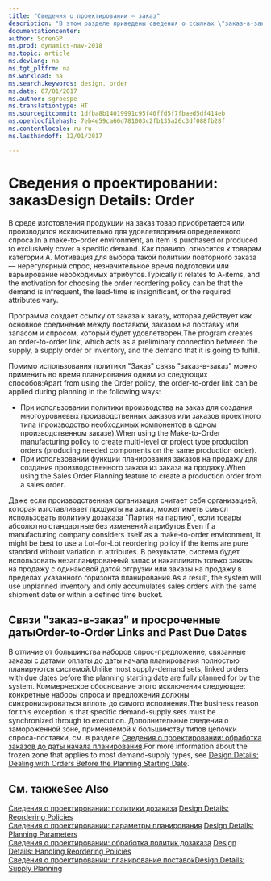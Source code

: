 ```yaml
---
title: "Сведения о проектировании — заказ"
description: "В этом разделе приведены сведения о ссылках \"заказ-в-заказ\" в среде изготовления на заказ."
documentationcenter: 
author: SorenGP
ms.prod: dynamics-nav-2018
ms.topic: article
ms.devlang: na
ms.tgt_pltfrm: na
ms.workload: na
ms.search.keywords: design, order
ms.date: 07/01/2017
ms.author: sgroespe
ms.translationtype: HT
ms.sourcegitcommit: 1dfba8b14019991c95f40ffd5f7fbaed5df414eb
ms.openlocfilehash: 7eb4e59ca66d781003c2fb135a26c3df088fb28f
ms.contentlocale: ru-ru
ms.lasthandoff: 12/01/2017

---
```

# <a name="design-details-order"></a><span data-ttu-id="014c0-103">Сведения о проектировании: заказ</span><span class="sxs-lookup"><span data-stu-id="014c0-103">Design Details: Order</span></span>
<span data-ttu-id="014c0-104">В среде изготовления продукции на заказ товар приобретается или производится исключительно для удовлетворения определенного спроса.</span><span class="sxs-lookup"><span data-stu-id="014c0-104">In a make-to-order environment, an item is purchased or produced to exclusively cover a specific demand.</span></span> <span data-ttu-id="014c0-105">Как правило, относится к товарам категории А. Мотивация для выбора такой политики повторного заказа — нерегулярный спрос, незначительное время подготовки или варьирование необходимых атрибутов.</span><span class="sxs-lookup"><span data-stu-id="014c0-105">Typically it relates to A-items, and the motivation for choosing the order reordering policy can be that the demand is infrequent, the lead-time is insignificant, or the required attributes vary.</span></span>  
  
<span data-ttu-id="014c0-106">Программа создает ссылку от заказа к заказу, которая действует как основное соединение между поставкой, заказом на поставку или запасом и спросом, который будет удовлетворен.</span><span class="sxs-lookup"><span data-stu-id="014c0-106">The program creates an order-to-order link, which acts as a preliminary connection between the supply, a supply order or inventory, and the demand that it is going to fulfill.</span></span>  
  
<span data-ttu-id="014c0-107">Помимо использования политики "Заказ" связь "заказ-в-заказ" можно применить во время планирования одним из следующих способов:</span><span class="sxs-lookup"><span data-stu-id="014c0-107">Apart from using the Order policy, the order-to-order link can be applied during planning in the following ways:</span></span>  
  
* <span data-ttu-id="014c0-108">При использовании политики производства на заказ для создания многоуровневых производственных заказов или заказов проектного типа (производство необходимых компонентов в одном производственном заказе).</span><span class="sxs-lookup"><span data-stu-id="014c0-108">When using the Make-to-Order manufacturing policy to create multi-level or project type production orders (producing needed components on the same production order).</span></span>  
* <span data-ttu-id="014c0-109">При использовании функции планирования заказов на продажу для создания производственного заказа из заказа на продажу.</span><span class="sxs-lookup"><span data-stu-id="014c0-109">When using the Sales Order Planning feature to create a production order from a sales order.</span></span>  
  
<span data-ttu-id="014c0-110">Даже если производственная организация считает себя организацией, которая изготавливает продукты на заказ, может иметь смысл использовать политику дозаказа "Партия на партию", если товары абсолютно стандартные без изменений атрибутов.</span><span class="sxs-lookup"><span data-stu-id="014c0-110">Even if a manufacturing company considers itself as a make-to-order environment, it might be best to use a Lot-for-Lot reordering policy if the items are pure standard without variation in attributes.</span></span> <span data-ttu-id="014c0-111">В результате, система будет использовать незапланированный запас и накапливать только заказы на продажу с одинаковой датой отгрузки или заказы на продажу в пределах указанного горизонта планирования.</span><span class="sxs-lookup"><span data-stu-id="014c0-111">As a result, the system will use unplanned inventory and only accumulates sales orders with the same shipment date or within a defined time bucket.</span></span>  
  
## <a name="order-to-order-links-and-past-due-dates"></a><span data-ttu-id="014c0-112">Связи "заказ-в-заказ" и просроченные даты</span><span class="sxs-lookup"><span data-stu-id="014c0-112">Order-to-Order Links and Past Due Dates</span></span>  
<span data-ttu-id="014c0-113">В отличие от большинства наборов спрос-предложение, связанные заказы с датами оплаты до даты начала планирования полностью планируются системой.</span><span class="sxs-lookup"><span data-stu-id="014c0-113">Unlike most supply-demand sets, linked orders with due dates before the planning starting date are fully planned for by the system.</span></span> <span data-ttu-id="014c0-114">Коммерческое обоснование этого исключения следующее: конкретные наборы спроса и предложения должны синхронизироваться вплоть до самого исполнения.</span><span class="sxs-lookup"><span data-stu-id="014c0-114">The business reason for this exception is that specific demand-supply sets must be synchronized through to execution.</span></span> <span data-ttu-id="014c0-115">Дополнительные сведения о замороженной зоне, применяемой к большинству типов цепочки спроса-поставки, см. в разделе [Сведения о проектировании: обработка заказов до даты начала планирования](design-details-dealing-with-orders-before-the-planning-starting-date.md).</span><span class="sxs-lookup"><span data-stu-id="014c0-115">For more information about the frozen zone that applies to most demand-supply types, see [Design Details: Dealing with Orders Before the Planning Starting Date](design-details-dealing-with-orders-before-the-planning-starting-date.md).</span></span>  
  
## <a name="see-also"></a><span data-ttu-id="014c0-116">См. также</span><span class="sxs-lookup"><span data-stu-id="014c0-116">See Also</span></span>  
<span data-ttu-id="014c0-117">[Сведения о проектировании: политики дозаказа](design-details-reordering-policies.md) </span><span class="sxs-lookup"><span data-stu-id="014c0-117">[Design Details: Reordering Policies](design-details-reordering-policies.md) </span></span>  
<span data-ttu-id="014c0-118">[Сведения о проектировании: параметры планирования](design-details-planning-parameters.md) </span><span class="sxs-lookup"><span data-stu-id="014c0-118">[Design Details: Planning Parameters](design-details-planning-parameters.md) </span></span>  
<span data-ttu-id="014c0-119">[Сведения о проектировании: обработка политик дозаказа](design-details-handling-reordering-policies.md) </span><span class="sxs-lookup"><span data-stu-id="014c0-119">[Design Details: Handling Reordering Policies](design-details-handling-reordering-policies.md) </span></span>  
[<span data-ttu-id="014c0-120">Сведения о проектировании: планирование поставок</span><span class="sxs-lookup"><span data-stu-id="014c0-120">Design Details: Supply Planning</span></span>](design-details-supply-planning.md)
